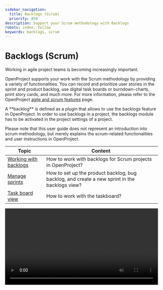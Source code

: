 ```yaml
---
sidebar_navigation:
  title: Backlogs (Scrum)
  priority: 850
description: Support your Scrum methodology with Backlogs
robots: index, follow
keywords: backlogs, scrum
---
```


# Backlogs (Scrum)

Working in agile project teams is becoming increasingly important.

OpenProject supports your work with the Scrum methodology by providing a variety of functionalities. You can record and prioritize user stories in the sprint and product backlog, use digital task boards or burndown-charts, print story cards, and much more. For more information, please refer to the OpenProject [agile and scrum features](https://www.openproject.org/collaboration-software-features/scrum-agile-project-management/) page.

<div class="glossary">A **backlog** is defined as a plugin that allows to use the backlogs feature in OpenProject. In order to use backlogs in a project, the backlogs module has to be activated in the project settings of a project.</div>

Please note that this user guide does not represent an introduction into scrum methodology, but merely explains the scrum-related functionalities and user instructions in OpenProject.

| Topic                                       | Content                                                      |
| ------------------------------------------- | ------------------------------------------------------------ |
| [Working with backlogs](work-with-backlogs) | How to work with backlogs for Scrum projects in OpenProject? |
| [Manage sprints](manage-sprints)            | How to set up the product backlog, bug backlog, and create a new sprint in the backlogs view? |
| [Task board view](taskboard)                | How to work with the taskboard?                              |

<video src="https://openproject-docs.s3.eu-central-1.amazonaws.com/videos/OpenProject-Agile-and-Scrum-Backlogs.mp4" type="video/mp4" controls="" style="width:100%"></video>